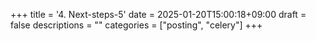 +++
title = '4. Next-steps-5'
date = 2025-01-20T15:00:18+09:00
draft = false
descriptions = ""
categories = ["posting", "celery"]
+++
